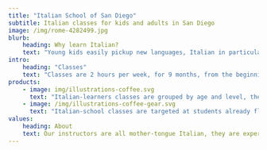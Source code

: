 ```yaml
---
title: "Italian School of San Diego"
subtitle: Italian classes for kids and adults in San Diego
image: /img/rome-4282499.jpg
blurb:
    heading: Why learn Italian?
    text: "Young kids easily pickup new languages, Italian in particular connects them to art, history, literature and cuisine. They can then proceed to earn credits for High School and College requirements."
intro:
    heading: "Classes"
    text: "Classes are 2 hours per week, for 9 months, from the beginning of September to the end of May, they are organized in 2 tracks:"
products:
    - image: img/illustrations-coffee.svg
      text: "Italian-learners classes are grouped by age and level, they are focused on learning the basis of the Italian language from scratch, once the basis are covered, the students are also introduced to Italian costumes and culture."
    - image: /img/illustrations-coffee-gear.svg
      text: "Italian-school classes are targeted at students already fluent in Italian, they focus on teaching topics as tought in Elementary and Middle schools in Italy like Grammar, History, Geography and Literature."
values:
    heading: About
    text: Our instructors are all mother-tongue Italian, they are experienced and passionate about teaching kids their own language and culture.
---
```


